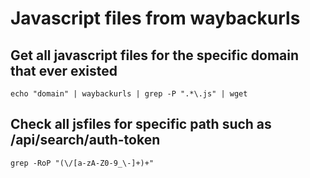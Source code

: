 # Javascript files from waybackurls

## Get all javascript files for the specific domain that ever existed
```
echo "domain" | waybackurls | grep -P ".*\.js" | wget
```
## Check all jsfiles for specific path such as /api/search/auth-token
```
grep -RoP "(\/[a-zA-Z0-9_\-]+)+"       
```
